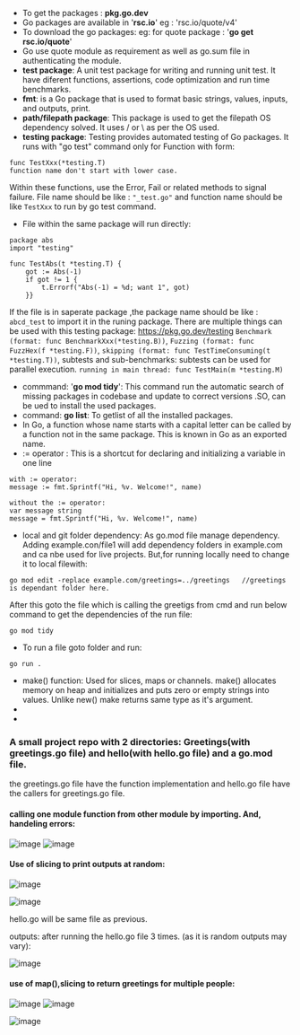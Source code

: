 * To get the packages : **pkg.go.dev**
* Go packages are available in '**rsc.io**' eg : 'rsc.io/quote/v4'
* To download the go packages: eg: for quote package : '**go get rsc.io/quote**'
* Go use quote module as requirement as well as go.sum file in authenticating the module.
* **test package**: A unit test package for writing and running unit test. It have diferent functions, assertions, code optimization and run time benchmarks.
* **fmt**: is a Go package that is used to format basic strings, values, inputs, and outputs, print.
* **path/filepath package**: This package is used to get the filepath OS dependency solved. It uses / or \ as per the OS used.
* **testing package**: Testing provides automated testing of Go packages. It runs with "go test" command only for Function with form:
```
func TestXxx(*testing.T)
function name don't start with lower case.  
```
Within these functions, use the Error, Fail or related methods to signal failure.
File name should be like : `"_test.go"` and function name should be like `TestXxx` to run by go test command. 
- File within the same package will run directly: 
```
package abs
import "testing"

func TestAbs(t *testing.T) {
    got := Abs(-1)
    if got != 1 {
        t.Errorf("Abs(-1) = %d; want 1", got)
    }} 
```
If the file is in saperate package ,the package name should be like : `abcd_test` to import it in the runing package.
There are multiple things can be used with this testing package: https://pkg.go.dev/testing
`Benchmark (format: func BenchmarkXxx(*testing.B))`,
`Fuzzing (format: func FuzzHex(f *testing.F))`,
`skipping (format: func TestTimeConsuming(t *testing.T))`,
subtests and sub-benchmarks: subtests can be used for parallel execution.
`running in main thread: func TestMain(m *testing.M)`







    
* commmand: '**go mod tidy**': This command run the automatic search of missing packages in codebase and update to correct versions .SO, can be ued to install the used packages.
* command: **go list**: To getlist of all the installed packages.
* In Go, a function whose name starts with a capital letter can be called by a function not in the same package. This is known in Go as an exported name.
* := operator : This is a shortcut for declaring and initializing a variable in one line
```
with := operator:
message := fmt.Sprintf("Hi, %v. Welcome!", name)
```
```
without the := operator:
var message string
message = fmt.Sprintf("Hi, %v. Welcome!", name)
```
* local and git folder dependency: As go.mod file manage dependency. Adding example.con/file1 will add dependency folders in example.com and ca nbe used for live projects. But,for running locally need to change it to local filewith:
```
go mod edit -replace example.com/greetings=../greetings   //greetings is dependant folder here. 
```
After this goto the file which is calling the greetigs from cmd and run below command to get the dependencies of the run file:
```
go mod tidy
```
* To run a file goto folder and run: 
```
go run .
```
* make() function: Used for slices, maps or channels. make() allocates memory on heap and initializes and puts zero or empty strings into values. Unlike new() make returns same type as it's argument. 
* 
*   





### A small project repo with 2 directories: Greetings(with greetings.go file) and hello(with hello.go file) and a go.mod file.

the greetings.go file have the function implementation and hello.go file have the callers for greetings.go file.

#### calling one module function from other module by importing. And, handeling errors:

![image](https://github.com/adarshraj99/GoLang-Terratest-Azure-DataBricks.md/assets/122180050/966bc4e2-f751-4962-b817-ea7096d84278)
![image](https://github.com/adarshraj99/GoLang-Terratest-Azure-DataBricks.md/assets/122180050/4d29a07c-9930-47f5-a306-820b4dfcf8e1)


#### Use of slicing to print outputs at random:  

![image](https://github.com/adarshraj99/GoLang-Terratest-Azure-DataBricks.md/assets/122180050/885d2060-ab71-4e8f-96b8-da883447c1b2)

![image](https://github.com/adarshraj99/GoLang-Terratest-Azure-DataBricks.md/assets/122180050/6f152308-ad7a-4db9-931e-83a961b8d16a)

hello.go will be same file as previous.

outputs: after running the hello.go file 3 times. (as it is random outputs may vary): 

![image](https://github.com/adarshraj99/GoLang-Terratest-Azure-DataBricks.md/assets/122180050/6ce52c04-1344-484f-8fda-44ddab3af61b)

#### use of map(),slicing to return greetings for multiple people:

![image](https://github.com/adarshraj99/GoLang-Terratest-Azure-DataBricks.md/assets/122180050/a76edaa0-0096-4a77-889a-90356028d7fc)
![image](https://github.com/adarshraj99/GoLang-Terratest-Azure-DataBricks.md/assets/122180050/1d5cdae1-c85e-4cde-9739-ef4cae9629e7)

![image](https://github.com/adarshraj99/GoLang-Terratest-Azure-DataBricks.md/assets/122180050/c5ed8beb-4402-47f3-8bc3-b1110ee0925a)







